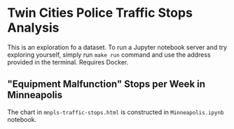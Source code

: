 # Twin Cities Police Traffic Stops Analysis
This is an exploration fo a dataset. To run a Jupyter notebook server and try exploring yourself, simply run `make run` command and use the address provided in the terminal. Requires Docker.
## "Equipment Malfunction" Stops per Week in Minneapolis  
The chart in `mnpls-traffic-stops.html` is constructed in `Minneapolis.ipynb` notebook. 